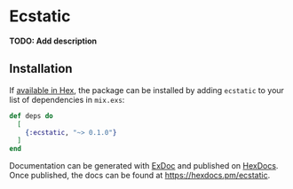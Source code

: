 # Ecstatic

**TODO: Add description**

## Installation

If [available in Hex](https://hex.pm/docs/publish), the package can be installed
by adding `ecstatic` to your list of dependencies in `mix.exs`:

```elixir
def deps do
  [
    {:ecstatic, "~> 0.1.0"}
  ]
end
```

Documentation can be generated with [ExDoc](https://github.com/elixir-lang/ex_doc)
and published on [HexDocs](https://hexdocs.pm). Once published, the docs can
be found at <https://hexdocs.pm/ecstatic>.

